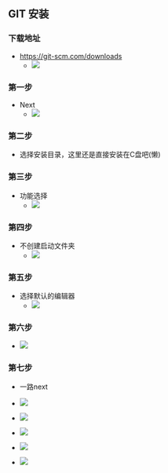 ## GIT 安装
### 下载地址
- https://git-scm.com/downloads
  - ![](assets/markdown-img-paste-20190724144936383.png)


### 第一步
- Next
  - ![](assets/markdown-img-paste-2019072415331921.png)
### 第二步
- 选择安装目录，这里还是直接安装在C盘吧(懒)

### 第三步
- 功能选择
  - ![](assets/markdown-img-paste-20190724153444691.png)

### 第四步
- 不创建启动文件夹
  - ![](assets/markdown-img-paste-2019072415353556.png)

### 第五步
- 选择默认的编辑器
  - ![](assets/markdown-img-paste-20190724153615526.png)

### 第六步
- ![](assets/markdown-img-paste-20190724153636828.png)

### 第七步
- 一路next
- ![](assets/markdown-img-paste-2019072415365657.png)

- ![](assets/markdown-img-paste-20190724153716710.png)


- ![](assets/markdown-img-paste-2019072415372934.png)

- ![](assets/markdown-img-paste-2019072415373920.png)


- ![](assets/markdown-img-paste-20190724153811425.png)
